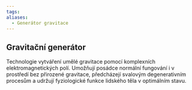 ```yaml
---
tags: 
aliases:
  - Generátor gravitace
---
```

## Gravitační generátor
Technologie vytváření umělé gravitace pomocí komplexních elektromagnetických polí. Umožňují posádce normální fungování i v prostředí bez přirozené gravitace, předcházejí svalovým degenerativním procesům a udržují fyziologické funkce lidského těla v optimálním stavu.